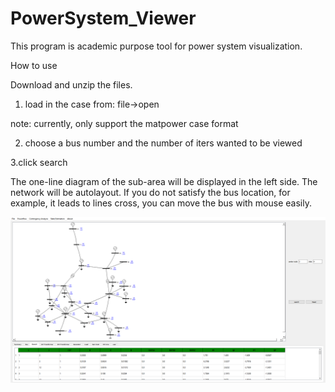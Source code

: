 # PowerSystem_Viewer

This program is academic purpose tool for power system visualization.

How to use

Download and unzip the files.

1. load in the case from: file->open

note: currently, only support the matpower case format


2. choose a bus number and the number of iters wanted to be viewed


3.click search

   The one-line diagram of the sub-area will be displayed in the left side. 
   The network will be autolayout. If you do not satisfy the bus location, for example, it leads to lines cross, you can move the bus with mouse easily.
   
   
![image](https://github.com/shiftlin89/PowerSystem_Viewer/blob/main/fig/demo.PNG)
